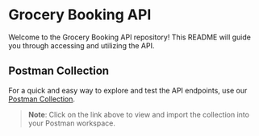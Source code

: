 # Grocery Booking API

Welcome to the Grocery Booking API repository! This README will guide you through accessing and utilizing the API.

## Postman Collection

For a quick and easy way to explore and test the API endpoints, use our [Postman Collection](https://www.postman.com/technical-cosmonaut-52587787/my-workspace/collection/3jud499/grocery-booking-api?tab=overview).

> **Note**: Click on the link above to view and import the collection into your Postman workspace.
